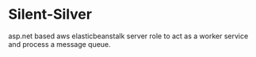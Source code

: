 # Silent-Silver
asp.net based aws elasticbeanstalk server role to act as a worker service and process a message queue.
